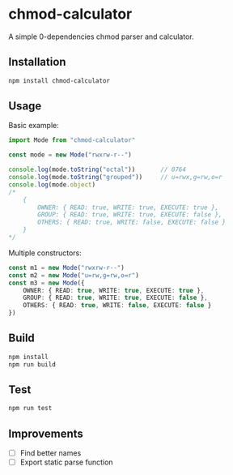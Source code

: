 # chmod-calculator

A simple 0-dependencies chmod parser and calculator.

## Installation

```sh
npm install chmod-calculator
```

## Usage

Basic example:

```ts
import Mode from "chmod-calculator"

const mode = new Mode("rwxrw-r--")

console.log(mode.toString("octal"))       // 0764
console.log(mode.toString("grouped"))     // u=rwx,g=rw,o=r
console.log(mode.object) 
/* 
    {
        OWNER: { READ: true, WRITE: true, EXECUTE: true },
        GROUP: { READ: true, WRITE: true, EXECUTE: false },
        OTHERS: { READ: true, WRITE: false, EXECUTE: false }
    }
*/
```

Multiple constructors:

```ts
const m1 = new Mode("rwxrw-r--")
const m2 = new Mode("u=rw,g=rw,o=r")
const m3 = new Mode({
    OWNER: { READ: true, WRITE: true, EXECUTE: true },
    GROUP: { READ: true, WRITE: true, EXECUTE: false },
    OTHERS: { READ: true, WRITE: false, EXECUTE: false }
})
```

## Build

```sh
npm install
npm run build
```

## Test

```sh
npm run test
```

## Improvements

- [ ] Find better names
- [ ] Export static parse function
